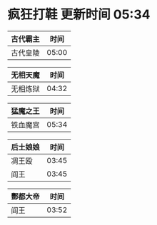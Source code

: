 # 疯狂打鞋 更新时间 05:34

| 古代霸主   | 时间    |
|--------|-------|
| 古代皇陵 | 05:00 |

| 无相天魔   | 时间    |
|--------|-------|
| 无相炼狱 | 04:32 |

| 猛魔之王   | 时间    |
|--------|-------|
| 铁血魔宫 | 05:34 |

| 后土娘娘   | 时间    |
|--------|-------|
| 凋王殴 | 03:45 |
| 阎王 | 03:45 |

| 酆都大帝   | 时间    |
|--------|-------|
| 阎王 | 03:52 |